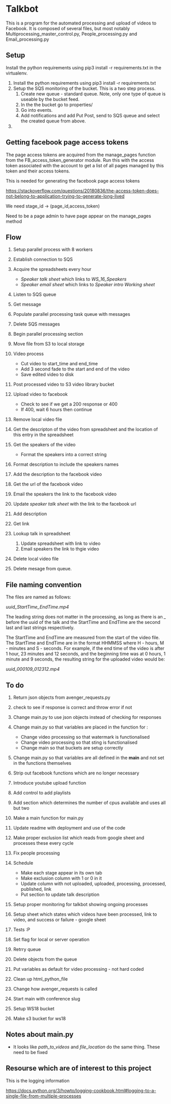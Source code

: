 # Talkbot
This is a program for the automated processing and upload of videos to Facebook. It is composed of several files, but most notably Multiprocessing\_master\_control.py, People\_processing.py and Email\_processing.py



## Setup

Install the python requirements using pip3 install -r requirements.txt in the virtualenv. 


1. Install the python requirements using pip3 install -r requirements.txt
2. Setup the SQS monitoring of the bucket. This is a two step process.
    1. Create new queue - standard queue. Note, only one type of queue is useable by the bucket feed.
    1. In the the bucket go to properties/
    2. Go into events.
    3. Add notifications and add Put Post, send to SQS queue and select the created queue from above.
3.  


## Getting facebook page access tokens
The page access tokens are acquired from the manage_pages function from the FB_access_token_generator module. Run this with the access token 
associated with the account to get a list of all pages managed by this token and their access tokens.

This is needed for generating the facebook page access tokens

https://stackoverflow.com/questions/20180836/the-access-token-does-not-belong-to-application-trying-to-generate-long-lived

We need stage_id -> (page_id,access_token)

Need to be a page admin to have page appear on the manage_pages method 


## Flow

1. Setup parallel process with 8 workers
2. Establish connection to SQS
3. Acquire the spreadsheets every hour
    * *Speaker talk sheet* which links to _WS\_16\_Speakers_
    * *Speaker email sheet* which links to _Speaker intro Working sheet_
1. Listen to SQS queue 
2. Get message
3. Populate  parallel processing task queue with messages
4. Delete SQS messages 
5. Begin parallel processing section 
3. Move file from S3 to local storage
4. Video process
    * Cut video to start\_time and end\_time
    * Add 3 second fade to the start and end of the video 
    * Save edited video to disk
5. Post processed video to S3 video library bucket
6. Upload video to facebook
    * Check to see if we get a 200 response or 400
    * If 400, wait 6 hours then continue
7. Remove local video file 
8. Get the descripton of the video from spreadsheet and the location of this entry in the spreadsheet
9. Get the speakers of the video
    * Format the speakers into a correct string
10. Format description to include the speakers names
11. Add the description to the facebook video 
12. Get the url of the facebook video
13. Email the speakers the link to the facebook video 
14. Update *speaker talk sheet* with the link to the facebook url


6. Add description
7. Get link
8. Lookup talk in spreadsheet
    1. Update spreadsheet with link to video
    2. Email speakers the link to thgie video
9. Delete local video file
10. Delete mesage from queue.   



## File naming convention

The files are named as follows:

_uuid\_StartTime\_EndTime.mp4_

The leading string does not matter in the processing, as long as there is an *_* before the uuid of the talk
and the StartTime and EndTime are the second last and last strings respectively.

The StartTime and EndTime are measured from the start of the video file. The StartTime and EndTime are in the format HHMMSS where H - hours, M - minutes and S - seconds. For example, if the end time of the video is after 1 hour, 23 minutes and 12 seconds, and the beginning time was at 0 hours, 1 minute and 9 seconds, the resulting string for the uploaded video would be:

_uuid\_000109\_012312.mp4_


## To do

1. Return json objects from avenger_requests.py 
2. check to see if response is correct and throw error if not
2. Change main.py to use json objects instead of checking for responses
3. Change main.py so that variables are placed in the function for :
    * Change video processing so that watermark is functionalised
    * Change video processing so that sting is functionalised 
    * Change main so that buckets are setup correctly 
4. Change main.py so that variables are all defined in the __main__ and not set in the functions themselves
5. Strip out facebook functions which are no longer necessary
6. Introduce youtube upload function
7. Add control to add playlists
8. Add section which determines the number of cpus available and uses all but two
9. Make a main function for main.py 
10. Update readme with deployment and use of the code 
11. Make proper exclusion list which reads from google sheet and processes these every cycle 
12. Fix people processing
13. Schedule
    * Make each stage appear in its own tab
    * Make exclusion column with 1 or 0 in it 
    * Update column with not uploaded, uploaded, processing, processed, published, link
    * Put section to update talk description  

14. Setup proper monitoring for talkbot showing ongoing processes
15. Setup sheet which states which videos have been processed, link to video, and success or failure - google sheet
16. Tests :P
17. Set flag for local or server operation    
18. Retrry queue
19. Delete objects from the queue
20. Put variables as default for video processing - not hard coded
21. Clean up html_python_file 
22. Change how avenger_requests is called 
23. Start main with conference slug
24. Setup WS18 bucket 
25. Make s3 bucket for ws18 

## Notes about main.py

* It looks like _path\_to\_videos_ and _file\_location_ do the same thing. These need to be fixed 

## Resourse which are of interest to this project
This is the logging information 

https://docs.python.org/3/howto/logging-cookbook.html#logging-to-a-single-file-from-multiple-processes





